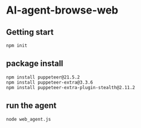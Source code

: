 # AI-agent-browse-web

## Getting start 
```
npm init
```

## package install
```
npm install puppeteer@21.5.2
npm install puppeteer-extra@3.3.6
npm install puppeteer-extra-plugin-stealth@2.11.2
```
## run the agent 
```
node web_agent.js
```

